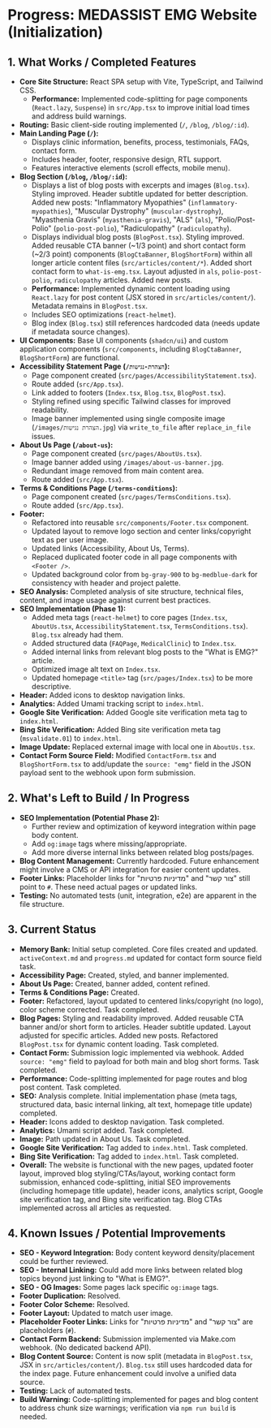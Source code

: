 # Progress: MEDASSIST EMG Website (Initialization)

## 1. What Works / Completed Features
*   **Core Site Structure:** React SPA setup with Vite, TypeScript, and Tailwind CSS.
    *   **Performance:** Implemented code-splitting for page components (`React.lazy`, `Suspense`) in `src/App.tsx` to improve initial load times and address build warnings.
*   **Routing:** Basic client-side routing implemented (`/`, `/blog`, `/blog/:id`).
*   **Main Landing Page (`/`):**
    *   Displays clinic information, benefits, process, testimonials, FAQs, contact form.
    *   Includes header, footer, responsive design, RTL support.
    *   Features interactive elements (scroll effects, mobile menu).
*   **Blog Section (`/blog`, `/blog/:id`):**
    *   Displays a list of blog posts with excerpts and images (`Blog.tsx`). Styling improved. Header subtitle updated for better description. Added new posts: "Inflammatory Myopathies" (`inflammatory-myopathies`), "Muscular Dystrophy" (`muscular-dystrophy`), "Myasthenia Gravis" (`myasthenia-gravis`), "ALS" (`als`), "Polio/Post-Polio" (`polio-post-polio`), "Radiculopathy" (`radiculopathy`).
    *   Displays individual blog posts (`BlogPost.tsx`). Styling improved. Added reusable CTA banner (~1/3 point) and short contact form (~2/3 point) components (`BlogCtaBanner`, `BlogShortForm`) within all longer article content files (`src/articles/content/*`). Added short contact form to `what-is-emg.tsx`. Layout adjusted in `als`, `polio-post-polio`, `radiculopathy` articles. Added new posts.
    *   **Performance:** Implemented dynamic content loading using `React.lazy` for post content (JSX stored in `src/articles/content/`). Metadata remains in `BlogPost.tsx`.
    *   Includes SEO optimizations (`react-helmet`).
    *   Blog index (`Blog.tsx`) still references hardcoded data (needs update if metadata source changes).
*   **UI Components:** Base UI components (`shadcn/ui`) and custom application components (`src/components`, including `BlogCtaBanner`, `BlogShortForm`) are functional.
*   **Accessibility Statement Page (`/הצהרת-נגישות`):**
    *   Page component created (`src/pages/AccessibilityStatement.tsx`).
    *   Route added (`src/App.tsx`).
    *   Link added to footers (`Index.tsx`, `Blog.tsx`, `BlogPost.tsx`).
    *   Styling refined using specific Tailwind classes for improved readability.
    *   Image banner implemented using single composite image (`/images/הצהרת נגישות.jpg`) via `write_to_file` after `replace_in_file` issues.
*   **About Us Page (`/about-us`):**
    *   Page component created (`src/pages/AboutUs.tsx`).
    *   Image banner added using `/images/about-us-banner.jpg`.
    *   Redundant image removed from main content area.
    *   Route added (`src/App.tsx`).
*   **Terms & Conditions Page (`/terms-conditions`):**
    *   Page component created (`src/pages/TermsConditions.tsx`).
    *   Route added (`src/App.tsx`).
*   **Footer:**
    *   Refactored into reusable `src/components/Footer.tsx` component.
    *   Updated layout to remove logo section and center links/copyright text as per user image.
    *   Updated links (Accessibility, About Us, Terms).
    *   Replaced duplicated footer code in all page components with `<Footer />`.
    *   Updated background color from `bg-gray-900` to `bg-medblue-dark` for consistency with header and project palette.
*   **SEO Analysis:** Completed analysis of site structure, technical files, content, and image usage against current best practices.
*   **SEO Implementation (Phase 1):**
    *   Added meta tags (`react-helmet`) to core pages (`Index.tsx`, `AboutUs.tsx`, `AccessibilityStatement.tsx`, `TermsConditions.tsx`). `Blog.tsx` already had them.
    *   Added structured data (`FAQPage`, `MedicalClinic`) to `Index.tsx`.
    *   Added internal links from relevant blog posts to the "What is EMG?" article.
    *   Optimized image alt text on `Index.tsx`.
    *   Updated homepage `<title>` tag (`src/pages/Index.tsx`) to be more descriptive.
*   **Header:** Added icons to desktop navigation links.
*   **Analytics:** Added Umami tracking script to `index.html`.
*   **Google Site Verification:** Added Google site verification meta tag to `index.html`.
*   **Bing Site Verification:** Added Bing site verification meta tag (`msvalidate.01`) to `index.html`.
*   **Image Update:** Replaced external image with local one in `AboutUs.tsx`.
*   **Contact Form Source Field:** Modified `ContactForm.tsx` and `BlogShortForm.tsx` to add/update the `source: "emg"` field in the JSON payload sent to the webhook upon form submission.

## 2. What's Left to Build / In Progress
*   **SEO Implementation (Potential Phase 2):**
    *   Further review and optimization of keyword integration within page body content.
    *   Add `og:image` tags where missing/appropriate.
    *   Add more diverse internal links between related blog posts/pages.
*   **Blog Content Management:** Currently hardcoded. Future enhancement might involve a CMS or API integration for easier content updates.
*   **Footer Links:** Placeholder links for "מדיניות פרטיות" and "צור קשר" still point to `#`. These need actual pages or updated links.
*   **Testing:** No automated tests (unit, integration, e2e) are apparent in the file structure.

## 3. Current Status
*   **Memory Bank:** Initial setup completed. Core files created and updated. `activeContext.md` and `progress.md` updated for contact form source field task.
*   **Accessibility Page:** Created, styled, and banner implemented.
*   **About Us Page:** Created, banner added, content refined.
*   **Terms & Conditions Page:** Created.
*   **Footer:** Refactored, layout updated to centered links/copyright (no logo), color scheme corrected. Task completed.
*   **Blog Pages:** Styling and readability improved. Added reusable CTA banner and/or short form to articles. Header subtitle updated. Layout adjusted for specific articles. Added new posts. Refactored `BlogPost.tsx` for dynamic content loading. Task completed.
*   **Contact Form:** Submission logic implemented via webhook. Added `source: "emg"` field to payload for both main and blog short forms. Task completed.
*   **Performance:** Code-splitting implemented for page routes and blog post content. Task completed.
*   **SEO:** Analysis complete. Initial implementation phase (meta tags, structured data, basic internal linking, alt text, homepage title update) completed.
*   **Header:** Icons added to desktop navigation. Task completed.
*   **Analytics:** Umami script added. Task completed.
*   **Image:** Path updated in About Us. Task completed.
*   **Google Site Verification:** Tag added to `index.html`. Task completed.
*   **Bing Site Verification:** Tag added to `index.html`. Task completed.
*   **Overall:** The website is functional with the new pages, updated footer layout, improved blog styling/CTAs/layout, working contact form submission, enhanced code-splitting, initial SEO improvements (including homepage title update), header icons, analytics script, Google site verification tag, and Bing site verification tag. Blog CTAs implemented across all articles as requested.

## 4. Known Issues / Potential Improvements
*   **SEO - Keyword Integration:** Body content keyword density/placement could be further reviewed.
*   **SEO - Internal Linking:** Could add more links between related blog topics beyond just linking to "What is EMG?".
*   **SEO - OG Images:** Some pages lack specific `og:image` tags.
*   **Footer Duplication:** Resolved.
*   **Footer Color Scheme:** Resolved.
*   **Footer Layout:** Updated to match user image.
*   **Placeholder Footer Links:** Links for "מדיניות פרטיות" and "צור קשר" are placeholders (`#`).
*   **Contact Form Backend:** Submission implemented via Make.com webhook. (No dedicated backend API).
*   **Blog Content Source:** Content is now split (metadata in `BlogPost.tsx`, JSX in `src/articles/content/`). `Blog.tsx` still uses hardcoded data for the index page. Future enhancement could involve a unified data source.
*   **Testing:** Lack of automated tests.
*   **Build Warning:** Code-splitting implemented for pages and blog content to address chunk size warnings; verification via `npm run build` is needed.
